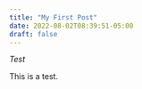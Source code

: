 ```yaml
---
title: "My First Post"
date: 2022-08-02T08:39:51-05:00
draft: false
---
```


*Test*

This is a test.
